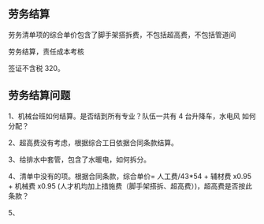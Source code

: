 ## 劳务结算

劳务清单项的综合单价包含了脚手架搭拆费，不包括超高费，不包括管道间

劳务结算，责任成本考核

签证不含税 320。

## 劳务结算问题

1、机械台班如何结算。是否结到所有专业？队伍一共有 4 台升降车，水电风 如何分配？

2、超高费没有考虑，根据综合工日依据合同条款结算。

3、给排水中套管，包含了水暖电，如何拆分。

4、清单中没有的项。根据合同条款，综合单价= 人工费/43*54 + 辅材费 x0.95 + 机械费 x0.95 (人才机均加上措施费（脚手架搭拆、超高费）)，超高费是否按此条款？

5、
